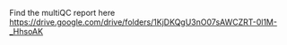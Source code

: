 Find the multiQC report here
https://drive.google.com/drive/folders/1KjDKQgU3nO07sAWCZRT-0l1M-_HhsoAK
